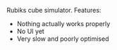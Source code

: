 Rubiks cube simulator.
Features:
- Nothing actually works properly
- No UI yet
- Very slow and poorly optimised
